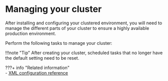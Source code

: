 # Managing your cluster

After installing and configuring your clustered environment, you will need to manage the different parts of your cluster to ensure a highly available production environment.

Perform the following tasks to manage your cluster:

!!!note "Tip"
    After creating your cluster, scheduled tasks that no longer have the default setting need to be reset.

???+ info "Related information"  
    -   [XML configuration reference](../../../../deploy_dx/manage/portal_admin_tools/xml_config_interface/xml_config_ref/adxmlref.md)

